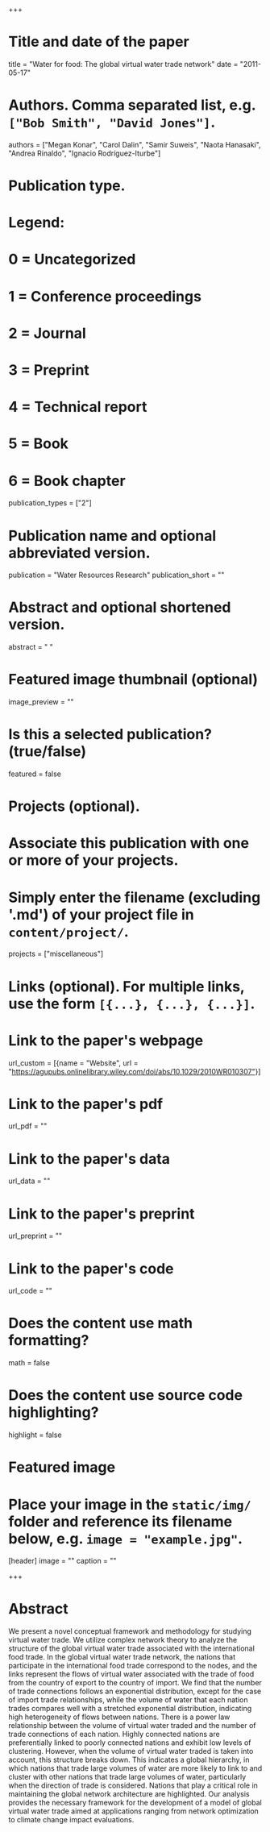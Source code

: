 +++
# Title and date of the paper
title = "Water for food: The global virtual water trade network"
date = "2011-05-17"

# Authors. Comma separated list, e.g. `["Bob Smith", "David Jones"]`.
authors = ["Megan Konar", "Carol Dalin", "Samir Suweis", "Naota Hanasaki", "Andrea Rinaldo", "Ignacio Rodríguez-Iturbe"]
# Publication type.
# Legend:
# 0 = Uncategorized
# 1 = Conference proceedings
# 2 = Journal
# 3 = Preprint
# 4 = Technical report
# 5 = Book
# 6 = Book chapter
publication_types = ["2"]

# Publication name and optional abbreviated version.
publication = "Water Resources Research"
publication_short = ""

# Abstract and optional shortened version.
abstract = " "
# Featured image thumbnail (optional)
image_preview = ""

# Is this a selected publication? (true/false)
featured = false

# Projects (optional).
#   Associate this publication with one or more of your projects.
#   Simply enter the filename (excluding '.md') of your project file in `content/project/`.
projects = ["miscellaneous"]

# Links (optional). For multiple links, use the form `[{...}, {...}, {...}]`.
# Link to the paper's webpage
url_custom = [{name = "Website", url = "https://agupubs.onlinelibrary.wiley.com/doi/abs/10.1029/2010WR010307"}]
# Link to the paper's pdf
url_pdf = ""
# Link to the paper's data
url_data = ""
# Link to the paper's preprint
url_preprint = ""
# Link to the paper's code
url_code = ""


# Does the content use math formatting?
math = false

# Does the content use source code highlighting?
highlight = false

# Featured image
# Place your image in the `static/img/` folder and reference its filename below, e.g. `image = "example.jpg"`.
[header]
image = ""
caption = ""

+++

# Abstract
We present a novel conceptual framework and methodology for studying virtual water trade. We utilize complex network theory to analyze the structure of the global virtual water trade associated with the international food trade. In the global virtual water trade network, the nations that participate in the international food trade correspond to the nodes, and the links represent the flows of virtual water associated with the trade of food from the country of export to the country of import. We find that the number of trade connections follows an exponential distribution, except for the case of import trade relationships, while the volume of water that each nation trades compares well with a stretched exponential distribution, indicating high heterogeneity of flows between nations. There is a power law relationship between the volume of virtual water traded and the number of trade connections of each nation. Highly connected nations are preferentially linked to poorly connected nations and exhibit low levels of clustering. However, when the volume of virtual water traded is taken into account, this structure breaks down. This indicates a global hierarchy, in which nations that trade large volumes of water are more likely to link to and cluster with other nations that trade large volumes of water, particularly when the direction of trade is considered. Nations that play a critical role in maintaining the global network architecture are highlighted. Our analysis provides the necessary framework for the development of a model of global virtual water trade aimed at applications ranging from network optimization to climate change impact evaluations.
